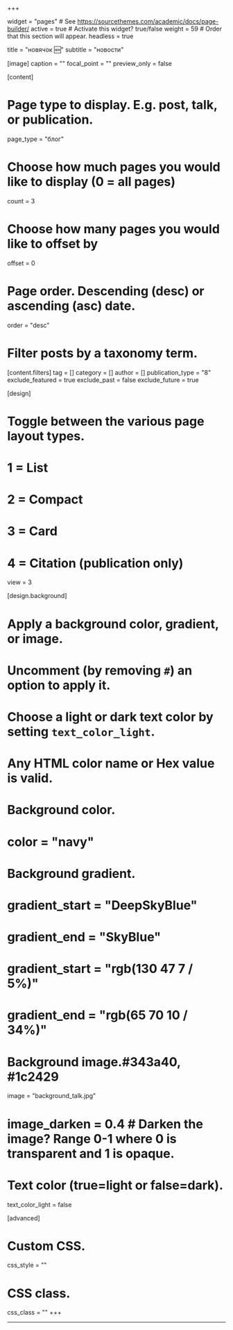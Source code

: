 +++

widget = "pages"  # See https://sourcethemes.com/academic/docs/page-builder/
active = true  # Activate this widget? true/false
weight = 59  # Order that this section will appear.
headless = true

title = "новячок :new:"
subtitle = "новости"

[image]
  caption = ""
  focal_point = ""
  preview_only = false

[content]
  # Page type to display. E.g. post, talk, or publication.
  page_type = "блог"
  
  # Choose how much pages you would like to display (0 = all pages)
  count = 3
  
  # Choose how many pages you would like to offset by
  offset = 0

  # Page order. Descending (desc) or ascending (asc) date.
  order = "desc"

  # Filter posts by a taxonomy term.
  [content.filters]
    tag = []
    category = []
    author = []
    publication_type = "8"
    exclude_featured = true
    exclude_past = false
    exclude_future = true
  
[design]
  # Toggle between the various page layout types.
  #   1 = List
  #   2 = Compact
  #   3 = Card
  #   4 = Citation (publication only)
  view = 3
  
[design.background]
  # Apply a background color, gradient, or image.
  #   Uncomment (by removing `#`) an option to apply it.
  #   Choose a light or dark text color by setting `text_color_light`.
  #   Any HTML color name or Hex value is valid.
  
  # Background color.
  # color = "navy"
  # Background gradient.
  # gradient_start = "DeepSkyBlue"
  # gradient_end = "SkyBlue"
  # gradient_start = "rgb(130 47 7 / 5%)"
  # gradient_end = "rgb(65 70 10 / 34%)"
  # Background image.#343a40, #1c2429
  image = "background_talk.jpg" 
  # image_darken = 0.4  # Darken the image? Range 0-1 where 0 is transparent and 1 is opaque.

  # Text color (true=light or false=dark).
  text_color_light = false     
  
[advanced]
 # Custom CSS. 
 css_style = ""
 
 # CSS class.
 css_class = ""
+++

---

